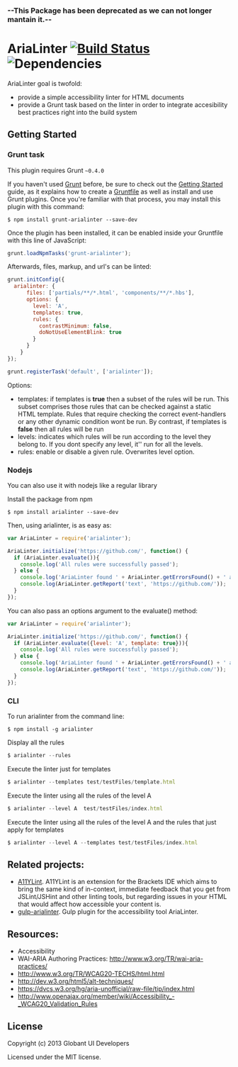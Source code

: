 ### --This Package has been **deprecated** as we can not longer mantain it.--

AriaLinter [![Build Status](https://api.travis-ci.org/globant-ui/arialinter.png?branch=master)](http://travis-ci.org/globant-ui/arialinter) ![Dependencies](https://david-dm.org/globant-ui/arialinter.png)
============
AriaLinter goal is twofold:
* provide a simple accessibility linter for HTML documents
* provide a Grunt task based on the linter in order to integrate accesibility best practices right into the build system

## Getting Started

### Grunt task

This plugin requires Grunt `~0.4.0`

If you haven't used [Grunt](http://gruntjs.com/) before, be sure to check out the [Getting Started](http://gruntjs.com/getting-started) guide, as it explains how to create a [Gruntfile](http://gruntjs.com/sample-gruntfile) as well as install and use Grunt plugins. Once you're familiar with that process, you may install this plugin with this command:

```shell
$ npm install grunt-arialinter --save-dev
```

Once the plugin has been installed, it can be enabled inside your Gruntfile with this line of JavaScript:

```js
grunt.loadNpmTasks('grunt-arialinter');
```

Afterwards, files, markup, and url's can be linted:

```js
grunt.initConfig({
  arialinter: {
      files: ['partials/**/*.html', 'components/**/*.hbs'],
      options: {
        level: 'A',
        templates: true,
        rules: {
          contrastMinimum: false,
          doNotUseElementBlink: true
        }
      }
    }
});

grunt.registerTask('default', ['arialinter']);
```

Options:
* templates: if templates is **true** then a subset of the rules will be run. This subset comprises those rules
that can be checked against a static HTML template. Rules that require checking the correct event-handlers or any other
dynamic condition wont be run. By contrast, if templates is **false** then all rules will be run
* levels: indicates which rules will be run according to the level they belong to. If you dont specify any level, it'' run for all the levels.
* rules: enable or disable a given rule. Overwrites level option.

### Nodejs

You can also use it with nodejs like a regular library

Install the package from npm

```shell
$ npm install arialinter --save-dev
```

Then, using arialinter, is as easy as:

```javascript
var AriaLinter = require('arialinter');

AriaLinter.initialize('https://github.com/', function() {
  if (AriaLinter.evaluate()){
    console.log('All rules were successfully passed');
  } else {
    console.log('AriaLinter found ' + AriaLinter.getErrorsFound() + ' accessibility issues');
    console.log(AriaLinter.getReport('text', 'https://github.com/'));
  }
});
```

You can also pass an options argument to the evaluate() method:

```javascript
var AriaLinter = require('arialinter');

AriaLinter.initialize('https://github.com/', function() {
  if (AriaLinter.evaluate({level: 'A', template: true})){
    console.log('All rules were successfully passed');
  } else {
    console.log('AriaLinter found ' + AriaLinter.getErrorsFound() + ' accessibility issues');
    console.log(AriaLinter.getReport('text', 'https://github.com/'));
  }
});
```

### CLI

To run arialinter from the command line:

```shell
$ npm install -g arialinter
```

Display all the rules

```javascript
$ arialinter --rules
```

Execute the linter just for templates

```javascript
$ arialinter --templates test/testFiles/template.html
```

Execute the linter using all the rules of the level A

```javascript
$ arialinter --level A  test/testFiles/index.html
```

Execute the linter using all the rules of the level A and the rules that just apply for templates

```javascript
$ arialinter --level A --templates test/testFiles/index.html
```

## Related projects:
* [A11YLint](https://github.com/DuaneOBrien/A11YLint-Brackets). A11YLint is an extension for the Brackets IDE which
aims to bring the same kind of in-context, immediate feedback that you get from JSLint/JSHint and other linting tools,
but regarding issues in your HTML that would affect how accessible your content is.
* [gulp-arialinter](https://github.com/Charca/gulp-arialinter). Gulp plugin for the accessibility tool AriaLinter.

## Resources:
* Accessibility
 * WAI-ARIA Authoring Practices: http://www.w3.org/TR/wai-aria-practices/
 * http://www.w3.org/TR/WCAG20-TECHS/html.html
 * http://dev.w3.org/html5/alt-techniques/
 * https://dvcs.w3.org/hg/aria-unofficial/raw-file/tip/index.html
 * http://www.openajax.org/member/wiki/Accessibility_-_WCAG20_Validation_Rules

## License

Copyright (c) 2013 Globant UI Developers

Licensed under the MIT license.
